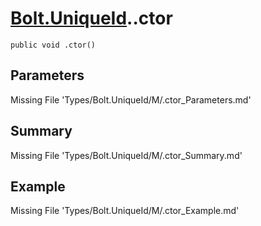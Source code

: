 # [Bolt.UniqueId](Types/Bolt.UniqueId.md)..ctor
`public void .ctor()`
## Parameters
Missing File 'Types/Bolt.UniqueId/M/.ctor_Parameters.md'
## Summary
Missing File 'Types/Bolt.UniqueId/M/.ctor_Summary.md'
## Example
Missing File 'Types/Bolt.UniqueId/M/.ctor_Example.md'
